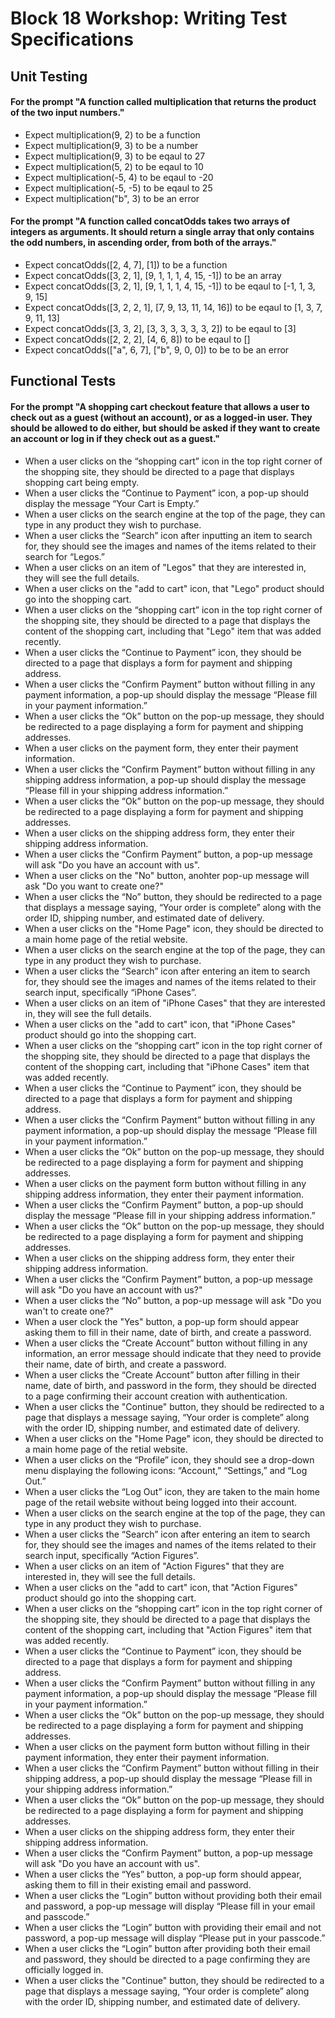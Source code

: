 # Block 18 Workshop: Writing Test Specifications

## Unit Testing

#### For the prompt "A function called multiplication that returns the product of the two input numbers."

* Expect multiplication(9, 2) to be a function
* Expect multiplication(9, 3) to be a number
* Expect multiplication(9, 3) to be eqaul to 27
* Expect multiplication(5, 2) to be eqaul to 10
* Expect multiplication(-5, 4) to be eqaul to -20
* Expect multiplication(-5, -5) to be eqaul to 25
* Expect multiplication("b", 3) to be an error


 #### For the prompt "A function called concatOdds takes two arrays of integers as arguments. It should return a single array that only contains the odd numbers, in ascending order, from both of the arrays."

* Expect concatOdds([2, 4, 7], [1]) to be a function
* Expect concatOdds([3, 2, 1], [9, 1, 1, 1, 4, 15, -1]) to be an array
* Expect concatOdds([3, 2, 1], [9, 1, 1, 1, 4, 15, -1]) to be eqaul to [-1, 1, 3, 9, 15]
* Expect concatOdds([3, 2, 2, 1], [7, 9, 13, 11, 14, 16]) to be eqaul to [1, 3, 7, 9, 11, 13]
* Expect concatOdds([3, 3, 2], [3, 3, 3, 3, 3, 3, 2]) to be eqaul to [3]
* Expect concatOdds([2, 2, 2], [4, 6, 8]) to be eqaul to []
* Expect concatOdds(["a", 6, 7], ["b", 9, 0, 0]) to be to be an error


## Functional Tests

#### For the prompt "A shopping cart checkout feature that allows a user to check out as a guest (without an account), or as a logged-in user. They should be allowed to do either, but should be asked if they want to create an account or log in if they check out as a guest."

* When a user clicks on the “shopping cart” icon in the top right corner of the shopping site, they should be directed to a page that displays shopping cart being empty.
* When a user clicks the “Continue to Payment” icon, a pop-up should display the message “Your Cart is Empty.”
* When a user clicks on the search engine at the top of the page, they can type in any product they wish to purchase.
* When a user clicks the “Search” icon after inputting an item to search for, they should see the images and names of the items related to their search for “Legos.”
* When a user clicks on an item of "Legos" that they are interested in, they will see the full details. 
* When a user clicks on the "add to cart" icon, that "Lego" product should go into the shopping cart. 
* When a user clicks on the “shopping cart” icon in the top right corner of the shopping site, they should be directed to a page that displays the content of the shopping cart, including that "Lego" item that was added recently.
* When a user clicks the “Continue to Payment” icon, they should be directed to a page that displays a form for payment and shipping address. 
* When a user clicks the “Confirm Payment” button without filling in any payment information, a pop-up should display the message “Please fill in your payment information.” 
* When a user clicks the “Ok” button on the pop-up message, they should be redirected to a page displaying a form for payment and shipping addresses.
* When a user clicks on the payment form, they enter their payment information.
* When a user clicks the “Confirm Payment” button without filling in any shipping address information, a pop-up should display the message “Please fill in your shipping address information.” 
* When a user clicks the “Ok” button on the pop-up message, they should be redirected to a page displaying a form for payment and shipping addresses.
* When a user clicks on the shipping address form, they enter their shipping address information.
* When a user clicks the “Confirm Payment” button, a pop-up message will ask "Do you have an account with us".
* When a user clicks on the "No" button, anohter pop-up message will ask "Do you want to create one?"
* When a user clicks the “No” button, they should be redirected to a page that displays a message saying, “Your order is complete” along with the order ID, shipping number, and estimated date of delivery.
* When a user clicks on the "Home Page" icon, they should be directed to a main home page of the retial website. 
* When a user clicks on the search engine at the top of the page, they can type in any product they wish to purchase.
* When a user clicks the “Search” icon after entering an item to search for, they should see the images and names of the items related to their search input, specifically “iPhone Cases”.
* When a user clicks on an item of "iPhone Cases" that they are interested in, they will see the full details. 
* When a user clicks on the "add to cart" icon, that "iPhone Cases" product should go into the shopping cart. 
* When a user clicks on the “shopping cart” icon in the top right corner of the shopping site, they should be directed to a page that displays the content of the shopping cart, including that "iPhone Cases" item that was added recently.
* When a user clicks the “Continue to Payment” icon, they should be directed to a page that displays a form for payment and shipping address. 
* When a user clicks the “Confirm Payment” button without filling in any payment information, a pop-up should display the message “Please fill in your payment information.” 
* When a user clicks the “Ok” button on the pop-up message, they should be redirected to a page displaying a form for payment and shipping addresses.
* When a user clicks on the payment form button without filling in any shipping address information, they enter their payment information.
* When a user clicks the “Confirm Payment” button, a pop-up should display the message “Please fill in your shipping address information.” 
* When a user clicks the “Ok” button on the pop-up message, they should be redirected to a page displaying a form for payment and shipping addresses.
* When a user clicks on the shipping address form, they enter their shipping address information.
* When a user clicks the “Confirm Payment” button, a pop-up message will ask "Do you have an account with us?"
* When a user clicks the “No” button, a pop-up message will ask "Do you wan't to create one?"
* When a user clock the "Yes" button, a pop-up form should appear asking them to fill in their name, date of birth, and create a password.
* When a user clicks the “Create Account” button without filling in any information, an error message should indicate that they need to provide their name, date of birth, and create a password. 
* When a user clicks the “Create Account” button after filling in their name, date of birth, and password in the form, they should be directed to a page confirming their account creation with authentication. 
* When a user clicks the "Continue" button, they should be redirected to a page that displays a message saying, “Your order is complete” along with the order ID, shipping number, and estimated date of delivery.
* When a user clicks on the "Home Page" icon, they should be directed to a main home page of the retial website. 
* When a user clicks on the “Profile” icon, they should see a drop-down menu displaying the following icons: “Account,” “Settings,” and “Log Out.” 
* When a user clicks the “Log Out” icon, they are taken to the main home page of the retail website without being logged into their account.
* When a user clicks on the search engine at the top of the page, they can type in any product they wish to purchase.
* When a user clicks the “Search” icon after entering an item to search for, they should see the images and names of the items related to their search input, specifically “Action Figures”.
* When a user clicks on an item of "Action Figures" that they are interested in, they will see the full details. 
* When a user clicks on the "add to cart" icon, that "Action Figures" product should go into the shopping cart. 
* When a user clicks on the “shopping cart” icon in the top right corner of the shopping site, they should be directed to a page that displays the content of the shopping cart, including that "Action Figures" item that was added recently.
* When a user clicks the “Continue to Payment” icon, they should be directed to a page that displays a form for payment and shipping address. 
* When a user clicks the “Confirm Payment” button without filling in any payment information, a pop-up should display the message “Please fill in your payment information.” 
* When a user clicks the “Ok” button on the pop-up message, they should be redirected to a page displaying a form for payment and shipping addresses.
* When a user clicks on the payment form button without filling in their payment information, they enter their payment information.
* When a user clicks the “Confirm Payment” button without filling in their shipping address, a pop-up should display the message “Please fill in your shipping address information.” 
* When a user clicks the “Ok” button on the pop-up message, they should be redirected to a page displaying a form for payment and shipping addresses.
* When a user clicks on the shipping address form, they enter their shipping address information.
* When a user clicks the “Confirm Payment” button, a pop-up message will ask "Do you have an account with us".
* When a user clicks the “Yes” button, a pop-up form should appear, asking them to fill in their existing email and password.
* When a user clicks the “Login” button without providing both their email and password, a pop-up message will display “Please fill in your email and passcode.” 
* When a user clicks the “Login” button with providing their email and not password, a pop-up message will display “Please put in your passcode.” 
* When a user clicks the “Login” button after providing both their email and password, they should be directed to a page confirming they are officially logged in.
* When a user clicks the "Continue" button, they should be redirected to a page that displays a message saying, “Your order is complete” along with the order ID, shipping number, and estimated date of delivery.
